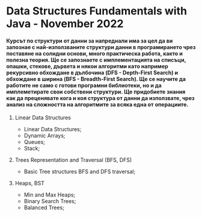 # Data Structures Fundamentals with Java - November 2022

#### Курсът по структури от данни за напреднали има за цел да ви запознае с най-използваните структури данни в програмирането чрез поставяне на солидни основи, много практическа работа, както и полезна теория. Ще се запознаете с имплементацията на списъци, опашки, стекове, дървета и някои алгоритми като например рекурсивно обхождане в дълбочина (DFS - Depth-First Search) и обхождане в ширина (BFS - Breadth-First Search). Ще се научите да работите не само с готови програмни библиотеки, но и да имплеметирате свои собствени структури. Ще придобиете знания как да преценявате кога и коя структура от данни да използвате, чрез анализ на сложността на алгоритмите за всяка една от операциите.


1. Linear Data Structures
   * Linear Data Structures;
   * Dynamic Arrays;
   * Queues;
   * Stack;


2. Trees Representation and Traversal (BFS, DFS)
   * Basic Tree structures BFS and DFS traversal;


3. Heaps, BST
    * Min and Max Heaps;
    * Binary Search Trees;
    * Balanced Trees;
